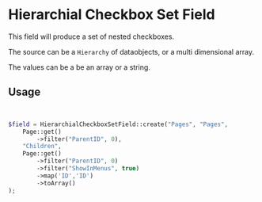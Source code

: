 # Hierarchial Checkbox Set Field

This field will produce a set of nested checkboxes.

The source can be a `Hierarchy` of dataobjects, or a multi dimensional array.

The values can be a be an array or a string.

## Usage

```php


$field = HierarchialCheckboxSetField::create("Pages", "Pages", 
	Page::get()
		->filter("ParentID", 0),
	"Children",
	Page::get()
		->filter("ParentID", 0)
		->filter("ShowInMenus", true)
		->map('ID','ID')
		->toArray()
);

```